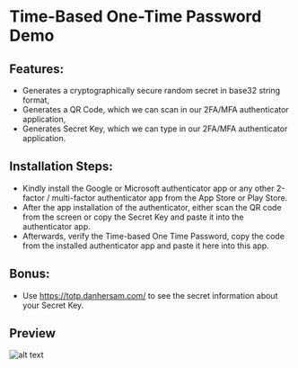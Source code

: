 # Time-Based One-Time Password Demo

## Features:
- Generates a cryptographically secure random secret in base32 string format,
- Generates a QR Code, which we can scan in our 2FA/MFA authenticator application,
- Generates Secret Key, which we can type in our 2FA/MFA authenticator application.

## Installation Steps:
- Kindly install the Google or Microsoft authenticator app or any other 2-factor / multi-factor authenticator app from the App Store or Play Store.
- After the app installation of the authenticator, either scan the QR code from the screen or copy the Secret Key and paste it into the authenticator app.
- Afterwards, verify the Time-based One Time Password, copy the code from the installed authenticator app and paste it here into this app. 

## Bonus:
- Use https://totp.danhersam.com/ to see the secret information about your Secret Key.

## Preview
![alt text](https://i.postimg.cc/3RvHp4Nx/imgonline-com-ua-twotoone-C96k3-QJpg-KAJY1rk.png "img")

